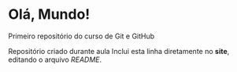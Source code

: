# Olá, Mundo!
 Primeiro repositório do curso de Git e GitHub

 Repositório criado durante aula
 Inclui esta linha diretamente no **site**, editando o arquivo *README*.
